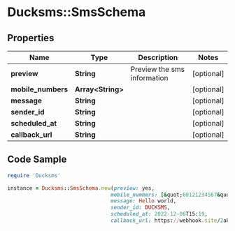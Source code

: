 # Ducksms::SmsSchema

## Properties

Name | Type | Description | Notes
------------ | ------------- | ------------- | -------------
**preview** | **String** | Preview the sms information | [optional] 
**mobile_numbers** | **Array&lt;String&gt;** |  | [optional] 
**message** | **String** |  | [optional] 
**sender_id** | **String** |  | [optional] 
**scheduled_at** | **String** |  | [optional] 
**callback_url** | **String** |  | [optional] 

## Code Sample

```ruby
require 'Ducksms'

instance = Ducksms::SmsSchema.new(preview: yes,
                                 mobile_numbers: [&quot;60121234567&quot;,&quot;60131234567&quot;,&quot;60141234567&quot;,&quot;60151234567&quot;,&quot;60161234567&quot;,&quot;60171234567&quot;,&quot;60181234567&quot;],
                                 message: Hello world,
                                 sender_id: DUCKSMS,
                                 scheduled_at: 2022-12-06T15:19,
                                 callback_url: https://webhook.site/2a88e4b4-56f7-46ee-b3a4-2f05d8b8456e)
```


